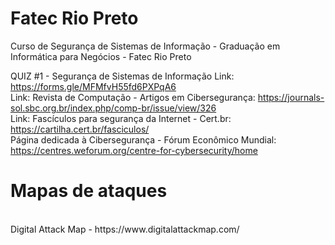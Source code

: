 # Fatec Rio Preto
Curso de Segurança de Sistemas de Informação - Graduação em Informática para Negócios - Fatec Rio Preto

QUIZ #1 - Segurança de Sistemas de Informação
Link: https://forms.gle/MFMfvH55fd6PXPqA6 
<br>
Link: Revista de Computação - Artigos em Cibersegurança: https://journals-sol.sbc.org.br/index.php/comp-br/issue/view/326 
<br>
Link: Fascículos para segurança da Internet - Cert.br: https://cartilha.cert.br/fasciculos/ 
<br>
Página dedicada à Cibersegurança - Fórum Econômico Mundial: https://centres.weforum.org/centre-for-cybersecurity/home 
<br>
# Mapas de ataques<br>
<br>
Digital Attack Map - https://www.digitalattackmap.com/ 
<br>
